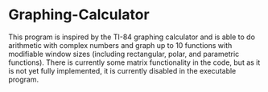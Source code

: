 # Graphing-Calculator

This program is inspired by the TI-84 graphing calculator and is able to do arithmetic with complex numbers and graph up to 10 functions with modifiable window sizes (including rectangular, polar, and parametric functions). There is currently some matrix functionality in the code, but as it is not yet fully implemented, it is currently disabled in the executable program.
